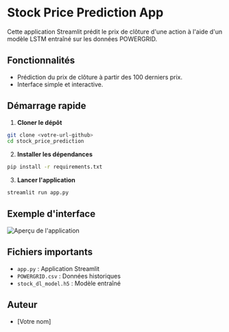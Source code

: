 # Stock Price Prediction App

Cette application Streamlit prédit le prix de clôture d'une action à l'aide d'un modèle LSTM entraîné sur les données POWERGRID.

## Fonctionnalités
- Prédiction du prix de clôture à partir des 100 derniers prix.
- Interface simple et interactive.

## Démarrage rapide

1. **Cloner le dépôt**
```bash
git clone <votre-url-github>
cd stock_price_prediction
```
2. **Installer les dépendances**
```bash
pip install -r requirements.txt
```
3. **Lancer l'application**
```bash
streamlit run app.py
```

## Exemple d'interface

![Aperçu de l'application](screenshot.png)

## Fichiers importants
- `app.py` : Application Streamlit
- `POWERGRID.csv` : Données historiques
- `stock_dl_model.h5` : Modèle entraîné

## Auteur
- [Votre nom]
